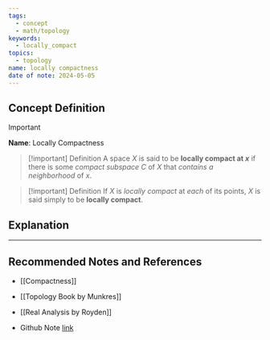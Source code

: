 ```yaml
---
tags:
  - concept
  - math/topology
keywords:
  - locally_compact
topics:
  - topology
name: locally compactness
date of note: 2024-05-05
---
```


## Concept Definition

>[!important]
>**Name**:  Locally Compactness


>[!important] Definition
>A space $X$ is said to be **locally compact at $x$** if there is some *compact subspace* $C$ of $X$ that *contains a neighborhood* of $x$. 


>[!important] Definition
>If $X$ is *locally compact* at *each* of its points, $X$ is said simply to be **locally compact**.








## Explanation





-----------
##  Recommended Notes and References

- [[Compactness]]


- [[Topology Book by Munkres]]
- [[Real Analysis by Royden]]

- Github Note [link](https://github.com/TianpeiLuke/SelfStudyNotes/tree/master/self-study/probability_and_measure_theory)